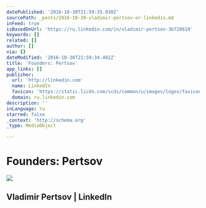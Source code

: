 ```yaml
---
datePublished: '2016-10-30T21:59:35.030Z'
sourcePath: _posts/2016-10-30-vladimir-pertsov-or-linkedin.md
inFeed: true
isBasedOnUrl: 'https://ru.linkedin.com/in/vladimir-pertsov-3b728610'
keywords: []
related: []
author: []
via: {}
dateModified: '2016-10-30T21:59:34.402Z'
title: 'Founders: Pertsov'
app_links: []
publisher:
  url: 'http://linkedin.com'
  name: LinkedIn
  favicon: 'https://static.licdn.com/scds/common/u/images/logos/favicons/v1/favicon.ico'
  domain: ru.linkedin.com
description: ''
inLanguage: ru
starred: false
_context: 'http://schema.org'
_type: MediaObject

---
```

# Founders: Pertsov

<article style=""><img src="https://imgflo.herokuapp.com/graph/2b2431f8e7ba7b0/8cc609251c9eb728da5ab0adbd8c08eb/noop.jpg?input=https%3A%2F%2Fmedia.licdn.com%2Fmpr%2Fmpr%2Fshrinknp_200_200%2Fp%2F1%2F000%2F034%2F37c%2F2d62ffa.jpg" /><h1>Vladimir Pertsov | LinkedIn</h1></article>